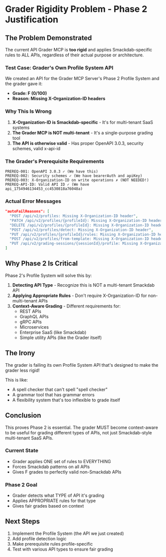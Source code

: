 # Grader Rigidity Problem - Phase 2 Justification

## The Problem Demonstrated

The current API Grader MCP is **too rigid** and applies Smackdab-specific rules to ALL APIs, regardless of their actual purpose or architecture.

### Test Case: Grader's Own Profile System API

We created an API for the Grader MCP Server's Phase 2 Profile System and the grader gave it:
- **Grade: F (0/100)**
- **Reason: Missing X-Organization-ID headers**

### Why This Is Wrong

1. **X-Organization-ID is Smackdab-specific** - It's for multi-tenant SaaS systems
2. **The Grader MCP is NOT multi-tenant** - It's a single-purpose grading tool
3. **The API is otherwise valid** - Has proper OpenAPI 3.0.3, security schemes, valid x-api-id

### The Grader's Prerequisite Requirements

```
PREREQ-001: OpenAPI 3.0.3 ✓ (We have this)
PREREQ-002: Security schemes ✓ (We have bearerAuth and apiKey)
PREREQ-003: X-Organization-ID on write operations ✗ (NOT NEEDED!)
PREREQ-API-ID: Valid API ID ✓ (We have api_1754946134453_cc4530818a76048a)
```

### Actual Error Messages

```json
"autoFailReasons": [
  "POST /api/v2/profiles: Missing X-Organization-ID header",
  "PATCH /api/v2/profiles/{profileId}: Missing X-Organization-ID header",
  "DELETE /api/v2/profiles/{profileId}: Missing X-Organization-ID header",
  "POST /api/v2/profiles/detect: Missing X-Organization-ID header",
  "PUT /api/v2/profiles/{profileId}/rules: Missing X-Organization-ID header",
  "POST /api/v2/profiles/from-template: Missing X-Organization-ID header",
  "PUT /api/v2/grading-sessions/{sessionId}/profile: Missing X-Organization-ID header"
]
```

## Why Phase 2 Is Critical

Phase 2's Profile System will solve this by:

1. **Detecting API Type** - Recognize this is NOT a multi-tenant Smackdab API
2. **Applying Appropriate Rules** - Don't require X-Organization-ID for non-multi-tenant APIs
3. **Context-Aware Grading** - Different requirements for:
   - REST APIs
   - GraphQL APIs
   - gRPC APIs
   - Microservices
   - Enterprise SaaS (like Smackdab)
   - Simple utility APIs (like the Grader itself)

## The Irony

The grader is failing its own Profile System API that's designed to make the grader less rigid!

This is like:
- A spell checker that can't spell "spell checker"
- A grammar tool that has grammar errors
- A flexibility system that's too inflexible to grade itself

## Conclusion

This proves Phase 2 is essential. The grader MUST become context-aware to be useful for grading different types of APIs, not just Smackdab-style multi-tenant SaaS APIs.

### Current State
- Grader applies ONE set of rules to EVERYTHING
- Forces Smackdab patterns on all APIs
- Gives F grades to perfectly valid non-Smackdab APIs

### Phase 2 Goal
- Grader detects what TYPE of API it's grading
- Applies APPROPRIATE rules for that type
- Gives fair grades based on context

## Next Steps

1. Implement the Profile System (the API we just created)
2. Add profile detection logic
3. Make prerequisite rules profile-specific
4. Test with various API types to ensure fair grading